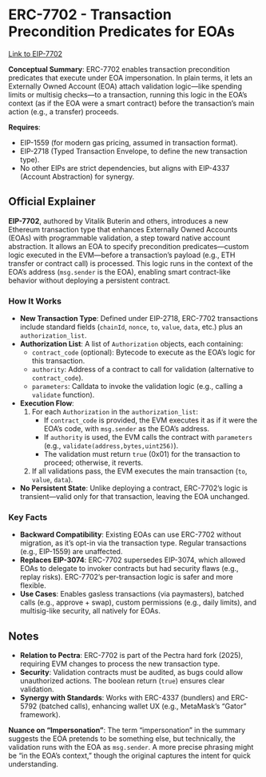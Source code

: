 # ERC-7702 - Transaction Precondition Predicates for EOAs

[Link to EIP-7702](https://eips.ethereum.org/EIPS/eip-7702)

**Conceptual Summary**: ERC-7702 enables transaction precondition predicates that execute under EOA impersonation. In plain terms, it lets an Externally Owned Account (EOA) attach validation logic—like spending limits or multisig checks—to a transaction, running this logic in the EOA’s context (as if the EOA were a smart contract) before the transaction’s main action (e.g., a transfer) proceeds.

**Requires**: 
- EIP-1559 (for modern gas pricing, assumed in transaction format).
- EIP-2718 (Typed Transaction Envelope, to define the new transaction type).
- No other EIPs are strict dependencies, but aligns with EIP-4337 (Account Abstraction) for synergy.

## Official Explainer

**EIP-7702**, authored by Vitalik Buterin and others, introduces a new Ethereum transaction type that enhances Externally Owned Accounts (EOAs) with programmable validation, a step toward native account abstraction. It allows an EOA to specify precondition predicates—custom logic executed in the EVM—before a transaction’s payload (e.g., ETH transfer or contract call) is processed. This logic runs in the context of the EOA’s address (`msg.sender` is the EOA), enabling smart contract-like behavior without deploying a persistent contract.

### How It Works
- **New Transaction Type**: Defined under EIP-2718, ERC-7702 transactions include standard fields (`chainId`, `nonce`, `to`, `value`, `data`, etc.) plus an `authorization_list`.
- **Authorization List**: A list of `Authorization` objects, each containing:
  - `contract_code` (optional): Bytecode to execute as the EOA’s logic for this transaction.
  - `authority`: Address of a contract to call for validation (alternative to `contract_code`).
  - `parameters`: Calldata to invoke the validation logic (e.g., calling a `validate` function).
- **Execution Flow**:
  1. For each `Authorization` in the `authorization_list`:
     - If `contract_code` is provided, the EVM executes it as if it were the EOA’s code, with `msg.sender` as the EOA’s address.
     - If `authority` is used, the EVM calls the contract with `parameters` (e.g., `validate(address,bytes,uint256)`).
     - The validation must return `true` (0x01) for the transaction to proceed; otherwise, it reverts.
  2. If all validations pass, the EVM executes the main transaction (`to`, `value`, `data`).
- **No Persistent State**: Unlike deploying a contract, ERC-7702’s logic is transient—valid only for that transaction, leaving the EOA unchanged.

### Key Facts
- **Backward Compatibility**: Existing EOAs can use ERC-7702 without migration, as it’s opt-in via the transaction type. Regular transactions (e.g., EIP-1559) are unaffected.
- **Replaces EIP-3074**: ERC-7702 supersedes EIP-3074, which allowed EOAs to delegate to invoker contracts but had security flaws (e.g., replay risks). ERC-7702’s per-transaction logic is safer and more flexible.
- **Use Cases**: Enables gasless transactions (via paymasters), batched calls (e.g., approve + swap), custom permissions (e.g., daily limits), and multisig-like security, all natively for EOAs.

## Notes
- **Relation to Pectra**: ERC-7702 is part of the Pectra hard fork (2025), requiring EVM changes to process the new transaction type.
- **Security**: Validation contracts must be audited, as bugs could allow unauthorized actions. The boolean return (`true`) ensures clear validation.
- **Synergy with Standards**: Works with ERC-4337 (bundlers) and ERC-5792 (batched calls), enhancing wallet UX (e.g., MetaMask’s “Gator” framework).

**Nuance on “Impersonation”**: The term “impersonation” in the summary suggests the EOA pretends to be something else, but technically, the validation runs with the EOA as `msg.sender`. A more precise phrasing might be “in the EOA’s context,” though the original captures the intent for quick understanding.
